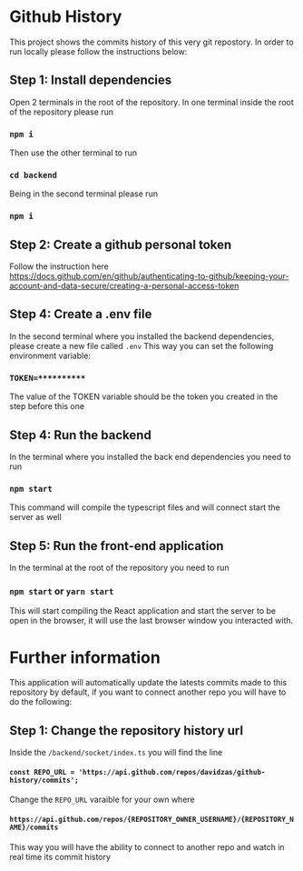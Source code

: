 # Github History

This project shows the commits history of this very git repostory. In order to run locally please follow the instructions below:


## Step 1: Install dependencies

Open 2 terminals in the root of the repository. In one terminal inside the root of the repository please run 

### `npm i` 

Then use the other terminal to run 

### `cd backend`

Being in the second terminal please run 

### `npm i`

## Step 2: Create a github personal token

Follow the instruction here https://docs.github.com/en/github/authenticating-to-github/keeping-your-account-and-data-secure/creating-a-personal-access-token 

## Step 4: Create a .env file

In the second terminal where you installed the backend dependencies, please create a new file called `.env` This way you can set the following environment variable:

### `TOKEN=**********`

The value of the TOKEN variable should be the token you created in the step before this one

## Step 4: Run the backend

In the terminal where you installed the back end dependencies you need to run 

### `npm start`

This command will compile the typescript files and will connect start the server as well

## Step 5: Run the front-end application

In the terminal at the root of the repository you need to run 

### `npm start` or `yarn start`

This will start compiling the React application and start the server to be open in the browser, it will use the last browser window you interacted with.

# Further information

This application will automatically update the latests commits made to this repository by default, if you want to connect another repo you will have to do the following:

## Step 1: Change the repository history url

Inside the `/backend/socket/index.ts` you will find the line 
#### `const REPO_URL = 'https://api.github.com/repos/davidzas/github-history/commits';`

Change the `REPO_URL` varaible for your own where 
#### `https://api.github.com/repos/{REPOSITORY_OWNER_USERNAME}/{REPOSITORY_NAME}/commits`

This way you will have the ability to connect to another repo and watch in real time its commit history